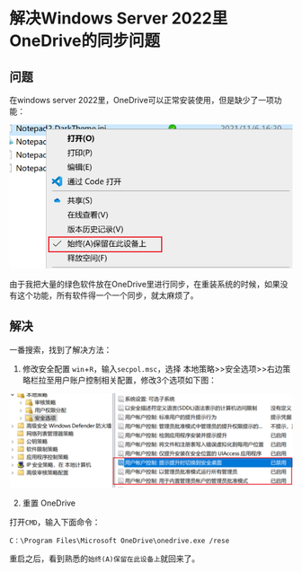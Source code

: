 # 解决Windows Server 2022里OneDrive的同步问题

## 问题
在windows server 2022里，OneDrive可以正常安装使用，但是缺少了一项功能：

![](功能1.png)  

由于我把大量的绿色软件放在OneDrive里进行同步，在重装系统的时候，如果没有这个功能，所有软件得一个一个同步，就太麻烦了。


## 解决
一番搜索，找到了解决方法：

1. 修改安全配置
`win`+`R`，输入`secpol.msc`，选择 本地策略>>安全选项>>右边策略栏拉至用户账户控制相关配置，修改3个选项如下图：

![](安全设置.png)  

2. 重置 OneDrive

打开`CMD`，输入下面命令：

`C：\Program Files\Microsoft OneDrive\onedrive.exe /rese`

重启之后，看到熟悉的`始终(A)保留在此设备上`就回来了。
